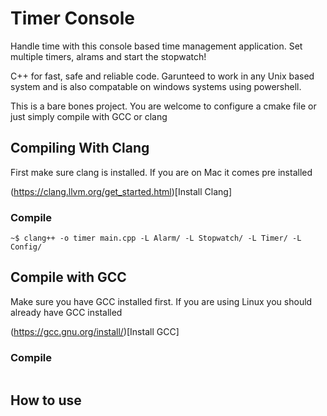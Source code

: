 # Timer Console

Handle time with this console based time management application. Set multiple
timers, alrams and start the stopwatch!

C++ for fast, safe and reliable code. Garunteed to work in any Unix based
system and is also compatable on windows systems using powershell. 

This is a bare bones project. You are welcome to configure a cmake file or just
simply compile with GCC or clang

## Compiling With Clang 

First make sure clang is installed. If you are on Mac it comes pre installed

(https://clang.llvm.org/get_started.html)[Install Clang]

### Compile 

```
~$ clang++ -o timer main.cpp -L Alarm/ -L Stopwatch/ -L Timer/ -L Config/
```

## Compile with GCC

Make sure you have GCC installed first. If you are using Linux you should
already have GCC installed

(https://gcc.gnu.org/install/)[Install GCC]

### Compile 

```

```

## How to use